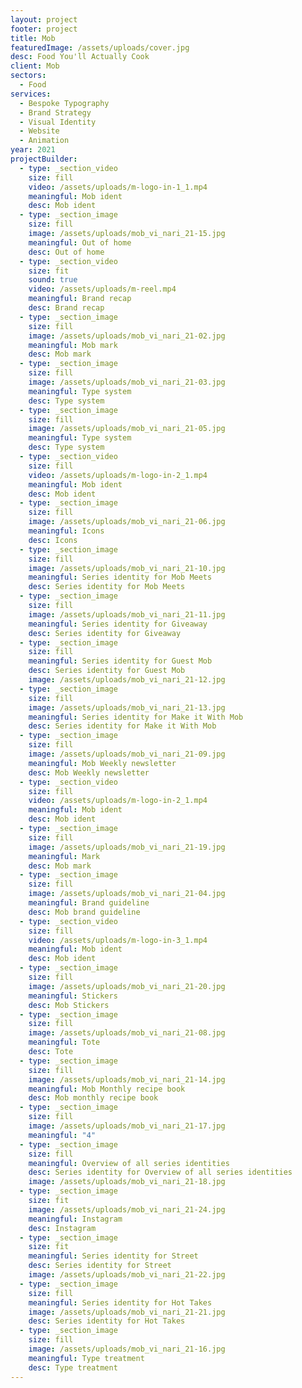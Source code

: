 ```yaml
---
layout: project
footer: project
title: Mob
featuredImage: /assets/uploads/cover.jpg
desc: Food You'll Actually Cook
client: Mob
sectors:
  - Food
services:
  - Bespoke Typography
  - Brand Strategy
  - Visual Identity
  - Website
  - Animation
year: 2021
projectBuilder:
  - type: _section_video
    size: fill
    video: /assets/uploads/m-logo-in-1_1.mp4
    meaningful: Mob ident
    desc: Mob ident
  - type: _section_image
    size: fill
    image: /assets/uploads/mob_vi_nari_21-15.jpg
    meaningful: Out of home
    desc: Out of home
  - type: _section_video
    size: fit
    sound: true
    video: /assets/uploads/m-reel.mp4
    meaningful: Brand recap
    desc: Brand recap
  - type: _section_image
    size: fill
    image: /assets/uploads/mob_vi_nari_21-02.jpg
    meaningful: Mob mark
    desc: Mob mark
  - type: _section_image
    size: fill
    image: /assets/uploads/mob_vi_nari_21-03.jpg
    meaningful: Type system
    desc: Type system
  - type: _section_image
    size: fill
    image: /assets/uploads/mob_vi_nari_21-05.jpg
    meaningful: Type system
    desc: Type system
  - type: _section_video
    size: fill
    video: /assets/uploads/m-logo-in-2_1.mp4
    meaningful: Mob ident
    desc: Mob ident
  - type: _section_image
    size: fill
    image: /assets/uploads/mob_vi_nari_21-06.jpg
    meaningful: Icons
    desc: Icons
  - type: _section_image
    size: fill
    image: /assets/uploads/mob_vi_nari_21-10.jpg
    meaningful: Series identity for Mob Meets
    desc: Series identity for Mob Meets
  - type: _section_image
    size: fill
    image: /assets/uploads/mob_vi_nari_21-11.jpg
    meaningful: Series identity for Giveaway
    desc: Series identity for Giveaway
  - type: _section_image
    size: fill
    meaningful: Series identity for Guest Mob
    desc: Series identity for Guest Mob
    image: /assets/uploads/mob_vi_nari_21-12.jpg
  - type: _section_image
    size: fill
    image: /assets/uploads/mob_vi_nari_21-13.jpg
    meaningful: Series identity for Make it With Mob
    desc: Series identity for Make it With Mob
  - type: _section_image
    size: fill
    image: /assets/uploads/mob_vi_nari_21-09.jpg
    meaningful: Mob Weekly newsletter
    desc: Mob Weekly newsletter
  - type: _section_video
    size: fill
    video: /assets/uploads/m-logo-in-2_1.mp4
    meaningful: Mob ident
    desc: Mob ident
  - type: _section_image
    size: fill
    image: /assets/uploads/mob_vi_nari_21-19.jpg
    meaningful: Mark
    desc: Mob mark
  - type: _section_image
    size: fill
    image: /assets/uploads/mob_vi_nari_21-04.jpg
    meaningful: Brand guideline
    desc: Mob brand guideline
  - type: _section_video
    size: fill
    video: /assets/uploads/m-logo-in-3_1.mp4
    meaningful: Mob ident
    desc: Mob ident
  - type: _section_image
    size: fill
    image: /assets/uploads/mob_vi_nari_21-20.jpg
    meaningful: Stickers
    desc: Mob Stickers
  - type: _section_image
    size: fill
    image: /assets/uploads/mob_vi_nari_21-08.jpg
    meaningful: Tote
    desc: Tote
  - type: _section_image
    size: fill
    image: /assets/uploads/mob_vi_nari_21-14.jpg
    meaningful: Mob Monthly recipe book
    desc: Mob monthly recipe book
  - type: _section_image
    size: fill
    image: /assets/uploads/mob_vi_nari_21-17.jpg
    meaningful: "4"
  - type: _section_image
    size: fill
    meaningful: Overview of all series identities
    desc: Series identity for Overview of all series identities
    image: /assets/uploads/mob_vi_nari_21-18.jpg
  - type: _section_image
    size: fit
    image: /assets/uploads/mob_vi_nari_21-24.jpg
    meaningful: Instagram
    desc: Instagram
  - type: _section_image
    size: fit
    meaningful: Series identity for Street
    desc: Series identity for Street
    image: /assets/uploads/mob_vi_nari_21-22.jpg
  - type: _section_image
    size: fill
    meaningful: Series identity for Hot Takes
    image: /assets/uploads/mob_vi_nari_21-21.jpg
    desc: Series identity for Hot Takes
  - type: _section_image
    size: fill
    image: /assets/uploads/mob_vi_nari_21-16.jpg
    meaningful: Type treatment
    desc: Type treatment
---
```

